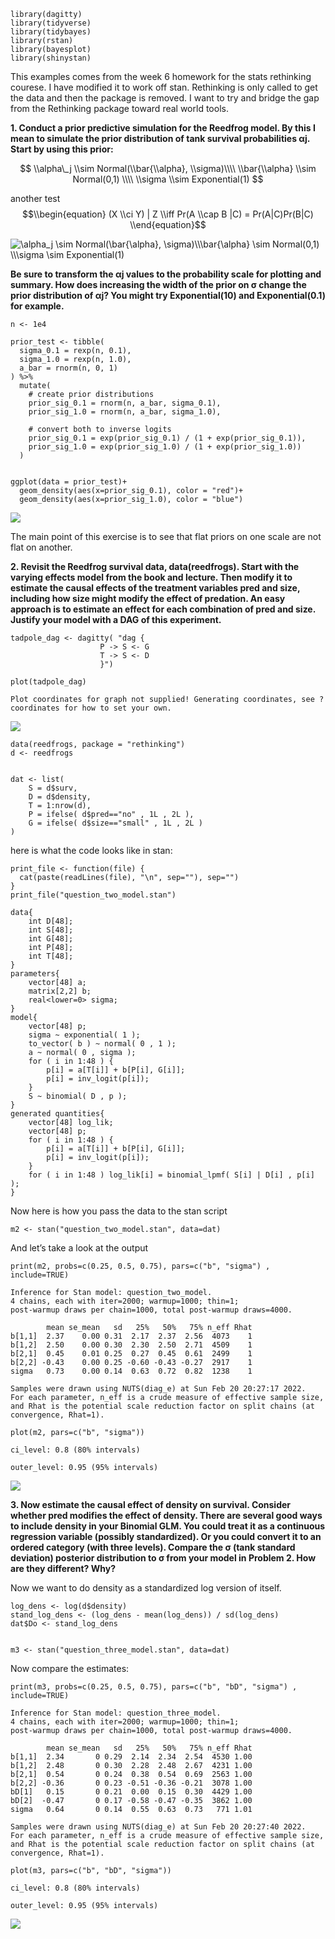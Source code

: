     library(dagitty)
    library(tidyverse)
    library(tidybayes)
    library(rstan)
    library(bayesplot)
    library(shinystan)

This examples comes from the week 6 homework for the stats rethinking
courese. I have modified it to work off stan. Rethinking is only called
to get the data and then the package is removed. I want to try and
bridge the gap from the Rethinking package toward real world tools.

**1. Conduct a prior predictive simulation for the Reedfrog model. By
this I mean to simulate the prior distribution of tank survival
probabilities αj. Start by using this prior:**

$$
\\alpha\_j \\sim Normal(\\bar{\\alpha}, \\sigma)\\\\
\\bar{\\alpha} \\sim Normal(0,1) \\\\
\\sigma \\sim Exponential(1)
$$

another test
$$\\begin{equation}
  (X \\ci Y) | Z \\iff Pr(A \\cap B |C) = Pr(A|C)Pr(B|C)
\\end{equation}$$

<img src="https://latex.codecogs.com/png.image?\dpi{110}&space;\alpha_j&space;\sim&space;Normal(\bar{\alpha},&space;\sigma)\\\bar{\alpha}&space;\sim&space;Normal(0,1)&space;\\\sigma&space;\sim&space;Exponential(1)" title="\alpha_j \sim Normal(\bar{\alpha}, \sigma)\\\bar{\alpha} \sim Normal(0,1) \\\sigma \sim Exponential(1)" />

**Be sure to transform the αj values to the probability scale for
plotting and summary. How does increasing the width of the prior on σ
change the prior distribution of αj? You might try Exponential(10) and
Exponential(0.1) for example.**

    n <- 1e4

    prior_test <- tibble(
      sigma_0.1 = rexp(n, 0.1),
      sigma_1.0 = rexp(n, 1.0),
      a_bar = rnorm(n, 0, 1)
    ) %>%
      mutate(
        # create prior distributions
        prior_sig_0.1 = rnorm(n, a_bar, sigma_0.1),
        prior_sig_1.0 = rnorm(n, a_bar, sigma_1.0),
        
        # convert both to inverse logits
        prior_sig_0.1 = exp(prior_sig_0.1) / (1 + exp(prior_sig_0.1)),
        prior_sig_1.0 = exp(prior_sig_1.0) / (1 + exp(prior_sig_1.0))
      )


    ggplot(data = prior_test)+ 
      geom_density(aes(x=prior_sig_0.1), color = "red")+
      geom_density(aes(x=prior_sig_1.0), color = "blue")

![](multilevel_tadpoles_files/figure-markdown_strict/unnamed-chunk-2-1.png)

The main point of this exercise is to see that flat priors on one scale
are not flat on another.

**2. Revisit the Reedfrog survival data, data(reedfrogs). Start with the
varying effects model from the book and lecture. Then modify it to
estimate the causal effects of the treatment variables pred and size,
including how size might modify the effect of predation. An easy
approach is to estimate an effect for each combination of pred and size.
Justify your model with a DAG of this experiment.**

    tadpole_dag <- dagitty( "dag {
                        P -> S <- G
                        T -> S <- D
                        }")

    plot(tadpole_dag)

    Plot coordinates for graph not supplied! Generating coordinates, see ?coordinates for how to set your own.

![](multilevel_tadpoles_files/figure-markdown_strict/unnamed-chunk-3-1.png)

    data(reedfrogs, package = "rethinking")
    d <- reedfrogs


    dat <- list(
        S = d$surv,
        D = d$density,
        T = 1:nrow(d),
        P = ifelse( d$pred=="no" , 1L , 2L ),
        G = ifelse( d$size=="small" , 1L , 2L )
    )

here is what the code looks like in stan:

    print_file <- function(file) {
      cat(paste(readLines(file), "\n", sep=""), sep="")
    }
    print_file("question_two_model.stan")

    data{
        int D[48];
        int S[48];
        int G[48];
        int P[48];
        int T[48];
    }
    parameters{
        vector[48] a;
        matrix[2,2] b;
        real<lower=0> sigma;
    }
    model{
        vector[48] p;
        sigma ~ exponential( 1 );
        to_vector( b ) ~ normal( 0 , 1 );
        a ~ normal( 0 , sigma );
        for ( i in 1:48 ) {
            p[i] = a[T[i]] + b[P[i], G[i]];
            p[i] = inv_logit(p[i]);
        }
        S ~ binomial( D , p );
    }
    generated quantities{
        vector[48] log_lik;
        vector[48] p;
        for ( i in 1:48 ) {
            p[i] = a[T[i]] + b[P[i], G[i]];
            p[i] = inv_logit(p[i]);
        }
        for ( i in 1:48 ) log_lik[i] = binomial_lpmf( S[i] | D[i] , p[i] );
    }

Now here is how you pass the data to the stan script

    m2 <- stan("question_two_model.stan", data=dat)

And let’s take a look at the output

    print(m2, probs=c(0.25, 0.5, 0.75), pars=c("b", "sigma") , include=TRUE)

    Inference for Stan model: question_two_model.
    4 chains, each with iter=2000; warmup=1000; thin=1; 
    post-warmup draws per chain=1000, total post-warmup draws=4000.

            mean se_mean   sd   25%   50%   75% n_eff Rhat
    b[1,1]  2.37    0.00 0.31  2.17  2.37  2.56  4073    1
    b[1,2]  2.50    0.00 0.30  2.30  2.50  2.71  4509    1
    b[2,1]  0.45    0.01 0.25  0.27  0.45  0.61  2499    1
    b[2,2] -0.43    0.00 0.25 -0.60 -0.43 -0.27  2917    1
    sigma   0.73    0.00 0.14  0.63  0.72  0.82  1238    1

    Samples were drawn using NUTS(diag_e) at Sun Feb 20 20:27:17 2022.
    For each parameter, n_eff is a crude measure of effective sample size,
    and Rhat is the potential scale reduction factor on split chains (at 
    convergence, Rhat=1).

    plot(m2, pars=c("b", "sigma"))

    ci_level: 0.8 (80% intervals)

    outer_level: 0.95 (95% intervals)

![](multilevel_tadpoles_files/figure-markdown_strict/unnamed-chunk-7-1.png)

**3. Now estimate the causal effect of density on survival. Consider
whether pred modifies the effect of density. There are several good ways
to include density in your Binomial GLM. You could treat it as a
continuous regression variable (possibly standardized). Or you could
convert it to an ordered category (with three levels). Compare the σ
(tank standard deviation) posterior distribution to σ from your model in
Problem 2. How are they different? Why?**

Now we want to do density as a standardized log version of itself.

    log_dens <- log(d$density)
    stand_log_dens <- (log_dens - mean(log_dens)) / sd(log_dens)
    dat$Do <- stand_log_dens


    m3 <- stan("question_three_model.stan", data=dat)

Now compare the estimates:

    print(m3, probs=c(0.25, 0.5, 0.75), pars=c("b", "bD", "sigma") , include=TRUE)

    Inference for Stan model: question_three_model.
    4 chains, each with iter=2000; warmup=1000; thin=1; 
    post-warmup draws per chain=1000, total post-warmup draws=4000.

            mean se_mean   sd   25%   50%   75% n_eff Rhat
    b[1,1]  2.34       0 0.29  2.14  2.34  2.54  4530 1.00
    b[1,2]  2.48       0 0.30  2.28  2.48  2.67  4231 1.00
    b[2,1]  0.54       0 0.24  0.38  0.54  0.69  2563 1.00
    b[2,2] -0.36       0 0.23 -0.51 -0.36 -0.21  3078 1.00
    bD[1]   0.15       0 0.21  0.00  0.15  0.30  4429 1.00
    bD[2]  -0.47       0 0.17 -0.58 -0.47 -0.35  3862 1.00
    sigma   0.64       0 0.14  0.55  0.63  0.73   771 1.01

    Samples were drawn using NUTS(diag_e) at Sun Feb 20 20:27:40 2022.
    For each parameter, n_eff is a crude measure of effective sample size,
    and Rhat is the potential scale reduction factor on split chains (at 
    convergence, Rhat=1).

    plot(m3, pars=c("b", "bD", "sigma"))

    ci_level: 0.8 (80% intervals)

    outer_level: 0.95 (95% intervals)

![](multilevel_tadpoles_files/figure-markdown_strict/unnamed-chunk-9-1.png)
